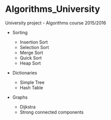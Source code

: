 # Algorithms_University
University project - Algorithms course 2015/2016

- Sorting
  - Insertion Sort
  - Selection Sort
  - Merge Sort
  - Quick Sort
  - Heap Sort
  
- Dictionaries
  - Simple Tree
  - Hash Table
  
- Graphs
  - Dijkstra
  - Strong connected components
